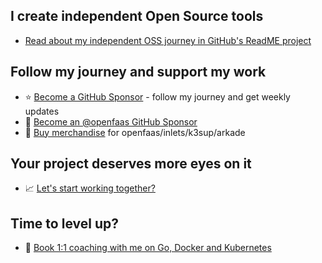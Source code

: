## I create independent Open Source tools

* [Read about my independent OSS journey in GitHub's ReadME project](https://github.com/readme/alex-ellis)

## Follow my journey and support my work

* ⭐️ [Become a GitHub Sponsor](https://github.com/sponsors/alexellis) - follow my journey and get weekly updates
* 🐳 [Become an @openfaas GitHub Sponsor](https://github.com/sponsors/openfaas)
* 👕 [Buy merchandise](https://store.openfaas.com/collections) for openfaas/inlets/k3sup/arkade

## Your project deserves more eyes on it

* 📈 [Let's start working together?](https://www.alexellis.io/)

## Time to level up?

* 👔 [Book 1:1 coaching with me on Go, Docker and Kubernetes](https://calendly.com/alexellis/1-1-discounted-coaching)
